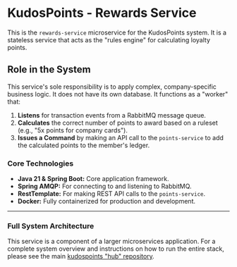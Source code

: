 # KudosPoints - Rewards Service

This is the `rewards-service` microservice for the KudosPoints system. It is a stateless service that acts as the "rules engine" for calculating loyalty points.

## Role in the System

This service's sole responsibility is to apply complex, company-specific business logic. It does not have its own database. It functions as a "worker" that:

1.  **Listens** for transaction events from a RabbitMQ message queue.
2.  **Calculates** the correct number of points to award based on a ruleset (e.g., "5x points for company cards").
3.  **Issues a Command** by making an API call to the `points-service` to add the calculated points to the member's ledger.

### Core Technologies
* **Java 21 & Spring Boot:** Core application framework.
* **Spring AMQP:** For connecting to and listening to RabbitMQ.
* **RestTemplate:** For making REST API calls to the `points-service`.
* **Docker:** Fully containerized for production and development.

---

### Full System Architecture

This service is a component of a larger microservices application. For a complete system overview and instructions on how to run the entire stack, please see the main [kudospoints "hub" repository](https://github.com/bhavesh-saluru/kudospoints).